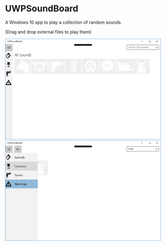 # UWPSoundBoard
A Windows 10 app to play a collection of random sounds.

(Drag and drop external files to play them)

![Screenshot 1](Misc/Screenshot1.PNG)
![Screenshot 2](Misc/Screenshot2.PNG)